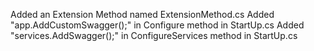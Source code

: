 Added an Extension Method named ExtensionMethod.cs
Added "app.AddCustomSwagger();" in Configure method in StartUp.cs
Added "services.AddSwagger();" in ConfigureServices method in StartUp.cs
